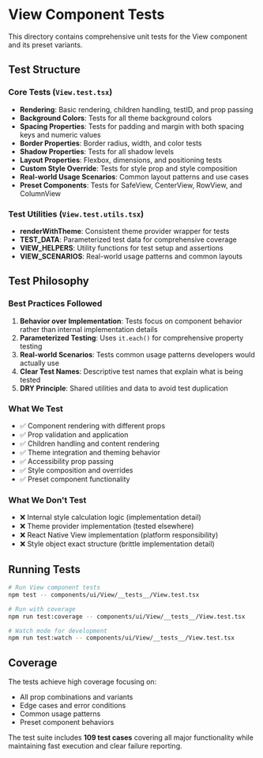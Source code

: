 # View Component Tests

This directory contains comprehensive unit tests for the View component and its preset variants.

## Test Structure

### Core Tests (`View.test.tsx`)
- **Rendering**: Basic rendering, children handling, testID, and prop passing
- **Background Colors**: Tests for all theme background colors
- **Spacing Properties**: Tests for padding and margin with both spacing keys and numeric values
- **Border Properties**: Border radius, width, and color tests
- **Shadow Properties**: Tests for all shadow levels
- **Layout Properties**: Flexbox, dimensions, and positioning tests
- **Custom Style Override**: Tests for style prop and style composition
- **Real-world Usage Scenarios**: Common layout patterns and use cases
- **Preset Components**: Tests for SafeView, CenterView, RowView, and ColumnView

### Test Utilities (`View.test.utils.tsx`)
- **renderWithTheme**: Consistent theme provider wrapper for tests
- **TEST_DATA**: Parameterized test data for comprehensive coverage
- **VIEW_HELPERS**: Utility functions for test setup and assertions
- **VIEW_SCENARIOS**: Real-world usage patterns and common layouts

## Test Philosophy

### Best Practices Followed
1. **Behavior over Implementation**: Tests focus on component behavior rather than internal implementation details
2. **Parameterized Testing**: Uses `it.each()` for comprehensive property testing
3. **Real-world Scenarios**: Tests common usage patterns developers would actually use
4. **Clear Test Names**: Descriptive test names that explain what is being tested
5. **DRY Principle**: Shared utilities and data to avoid test duplication

### What We Test
- ✅ Component rendering with different props
- ✅ Prop validation and application
- ✅ Children handling and content rendering
- ✅ Theme integration and theming behavior
- ✅ Accessibility prop passing
- ✅ Style composition and overrides
- ✅ Preset component functionality

### What We Don't Test
- ❌ Internal style calculation logic (implementation detail)
- ❌ Theme provider implementation (tested elsewhere)
- ❌ React Native View implementation (platform responsibility)
- ❌ Style object exact structure (brittle implementation detail)

## Running Tests

```bash
# Run View component tests
npm test -- components/ui/View/__tests__/View.test.tsx

# Run with coverage
npm run test:coverage -- components/ui/View/__tests__/View.test.tsx

# Watch mode for development
npm run test:watch -- components/ui/View/__tests__/View.test.tsx
```

## Coverage

The tests achieve high coverage focusing on:
- All prop combinations and variants
- Edge cases and error conditions
- Common usage patterns
- Preset component behaviors

The test suite includes **109 test cases** covering all major functionality while maintaining fast execution and clear failure reporting.
